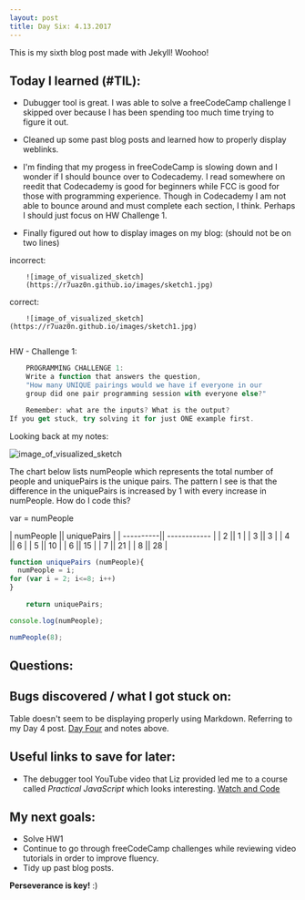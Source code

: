 ```yaml
---
layout: post
title: Day Six: 4.13.2017 
---
```


This is my sixth blog post made with Jekyll! Woohoo! 

## Today I learned (#TIL):   

- Dubugger tool is great.  I was able to solve a freeCodeCamp challenge I skipped over because I has been spending too much time trying to figure it out.   
- Cleaned up some past blog posts and learned how to properly display weblinks.
- I'm finding that my progess in freeCodeCamp is slowing down and I wonder if I should bounce over to Codecademy. I read somewhere on reedit that Codecademy is good for beginners while FCC is good for those with programming experience.  Though in Codecademy I am not able to bounce around and must complete each section, I think.  Perhaps I should just focus on HW Challenge 1. 

- Finally figured out how to display images on my blog: (should not be on two lines)  

incorrect:   
```
	![image_of_visualized_sketch]
	(https://r7uaz0n.github.io/images/sketch1.jpg)
```

correct: 
```
	![image_of_visualized_sketch](https://r7uaz0n.github.io/images/sketch1.jpg)
	
```

HW - Challenge 1:
```javascript
   	PROGRAMMING CHALLENGE 1:   
	Write a function that answers the question,
	"How many UNIQUE pairings would we have if everyone in our
	group did one pair programming session with everyone else?"

	Remember: what are the inputs? What is the output?
If you get stuck, try solving it for just ONE example first.
```
Looking back at my notes:

![image_of_visualized_sketch](https://r7uaz0n.github.io/images/sketch1.jpg)

The chart below lists numPeople which represents the total number of people and uniquePairs is the unique pairs.  The pattern I see is that the difference in the uniquePairs is increased by 1 with every increase in numPeople. 
How do I code this?

var = numPeople 



| numPeople ||  uniquePairs |
| ----------|| ------------ |
| 2         ||    1         |
| 3         ||    3         |
| 4         ||    6         |
| 5         ||    10        |
| 6         ||    15        |
| 7         ||    21        |
| 8         ||    28        |


```javascript
function uniquePairs (numPeople){
  numPeople = i;
for (var i = 2; i<=8; i++) 
}
 
    return uniquePairs;

console.log(numPeople);

numPeople(8); 
```


## Questions:



## Bugs discovered / what I got stuck on:

Table doesn't seem to be displaying properly using Markdown. Referring to my Day 4 post. [Day Four](https://r7uaz0n.github.io/day-four/) and notes above.

## Useful links to save for later:

- The debugger tool YouTube video that Liz provided led me to a course called *Practical JavaScript* which looks interesting.
[Watch and Code](https://watchandcode.com/)

## My next goals:

- Solve HW1
- Continue to go through freeCodeCamp challenges while reviewing video tutorials in order to improve fluency.
- Tidy up past blog posts. 

**Perseverance is key!**  :)







